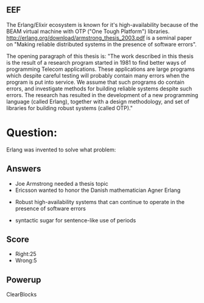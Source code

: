 ## EEF
The Erlang/Elixir ecosystem is known
for it's high-availability because of the BEAM
virtual machine with
OTP ("One Tough Platform") libraries.
http://erlang.org/download/armstrong_thesis_2003.pdf
is a seminal paper on "Making reliable
distributed systems
in the presence of
software errors".

The opening paragraph of this thesis is:
"The work described in this thesis is the result of a research program
started in 1981 to find better ways of programming Telecom applications. These applications are large programs which despite careful
testing will probably contain many errors when the program is put into
service. We assume that such programs do contain errors, and investigate
methods for building reliable systems despite such errors.
The research has resulted in the development of a new programming
language (called Erlang), together with a design methodology, and set of
libraries for building robust systems (called OTP)."

# Question:
Erlang was invented to solve what problem:

## Answers
- Joe Armstrong needed a thesis topic
- Ericsson wanted to honor the Danish mathematician Agner Erlang
* Robust high-availability systems that can continue to operate in the presence of software errors
- syntactic sugar for sentence-like use of periods


## Score
- Right:25
- Wrong:5

## Powerup
ClearBlocks
